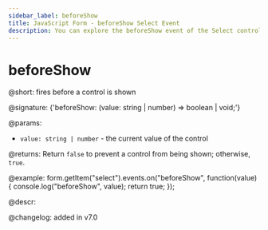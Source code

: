 ```yaml
---
sidebar_label: beforeShow
title: JavaScript Form - beforeShow Select Event 
description: You can explore the beforeShow event of the Select control of Form in the documentation of the DHTMLX JavaScript UI library. Browse developer guides and API reference, try out code examples and live demos, and download a free 30-day evaluation version of DHTMLX Suite.
---
```


# beforeShow

@short: fires before a control is shown

@signature: {'beforeShow: (value: string | number) => boolean | void;'}

@params:
- `value: string | number` - the current value of the control

@returns:
Return `false` to prevent a control from being shown; otherwise, `true`.

@example:
form.getItem("select").events.on("beforeShow", function(value) {
    console.log("beforeShow", value);
    return true;
});

@descr:

@changelog: added in v7.0
